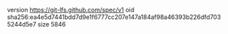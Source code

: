 version https://git-lfs.github.com/spec/v1
oid sha256:ea4e5d7441bdd7d9e1f6777cc207e147a184af98a46393b226dfd7035244d5e7
size 5846
